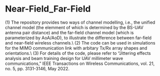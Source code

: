 # Near-Field_Far-Field
(1) The repository provides two ways of channel modelling, i.e., the unified channel model (the elemment of which is determined by the BS-UAV antenna pair distance) and the far-field channel model (which is parameterized by AoA/AoD), to illustrate the difference between far-field and near-field wireless channels.\\
(2) The code can be used in simulations for the MIMO communication link with arbitary Tx/Rx array shapes and orientations.\\
(3) For details of the code, please refer to “Jittering effects analysis and beam training design for UAV millimeter wave communications,” IEEE Transactions on Wireless Communications, vol. 21, no. 5, pp. 3131-3146, May 2022.
